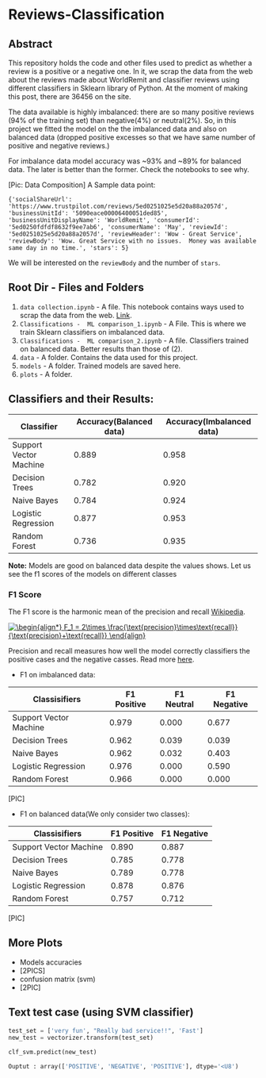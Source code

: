 # Reviews-Classification
## Abstract
This repository holds the code and other files used to predict as whether a review is a positive or a negative one. In it, we scrap the data from the web about the reviews made about WorldRemit and classifier reviews using different classifiers in Sklearn library of Python. At the moment of making this post, there are 36456 on the site.

The data available is highly imbalanced: there are so many positive reviews (94% of the training set) than negative(4%) or neutral(2%). So, in this project we fitted the model on the the imbalanced data and also on balanced data (dropped positive excesses so that we have same number of positive and negative reviews.)

For imbalance data model accuracy was ~93% and ~89% for balanced data. The later is better than the former. Check the notebooks to see why.

[Pic: Data Composition]
A Sample data point:
```
{'socialShareUrl': 'https://www.trustpilot.com/reviews/5ed0251025e5d20a88a2057d', 'businessUnitId': '5090eace00006400051ded85', 'businessUnitDisplayName': 'WorldRemit', 'consumerId': '5ed0250fdfdf8632f9ee7ab6', 'consumerName': 'May', 'reviewId': '5ed0251025e5d20a88a2057d', 'reviewHeader': 'Wow - Great Service', 'reviewBody': 'Wow. Great Service with no issues.  Money was available same day in no time.', 'stars': 5}

```
We will be interested on the `reviewBody` and the number of `stars`.

## Root Dir - Files and Folders

1. `data collection.ipynb` - A file. This notebook contains ways used to scrap the data from the web. [Link](https://www.trustpilot.com/review/www.worldremit.com).
2. `Classifications -  ML comparison_1.ipynb` - A File. This is where we train Sklearn classifiers on imbalanced data.
3. `Classifications -  ML comparison_2.ipynb` - A file. Classifiers trained on balanced data. Better results than those of (2).
4. `data` -  A folder. Contains the data used for this project.
5. `models` - A folder. Trained models are saved here.
6. `plots` - A folder.
## Classifiers and their Results:
| Classifier  |  Accuracy(Balanced data) | Accuracy(Imbalanced data)  |
|---|---|---|
| Support Vector Machine  |  0.889 | 0.958  |
|  Decision Trees | 0.782  |  0.920 |
| Naive Bayes  | 0.784  |  0.924 |
| Logistic Regression   | 0.877  | 0.953  |
| Random Forest   |  0.736 | 0.935  |

**Note:** Models are good on balanced data despite the values shows. Let us see the f1 scores of the models on different classes
### F1 Score
The F1 score is the harmonic mean of the precision and recall [Wikipedia](https://en.wikipedia.org/wiki/F1_score). 

<a href="https://www.codecogs.com/eqnedit.php?latex=\begin{align*}&space;F_1&space;=&space;2\times&space;\frac{\text{precision}\times\text{recall}}{\text{precision}&plus;\text{recall}}&space;\end{align}" target="_blank"><img src="https://latex.codecogs.com/gif.latex?\begin{align*}&space;F_1&space;=&space;2\times&space;\frac{\text{precision}\times\text{recall}}{\text{precision}&plus;\text{recall}}&space;\end{align}" title="\begin{align*} F_1 = 2\times \frac{\text{precision}\times\text{recall}}{\text{precision}+\text{recall}} \end{align}" /></a>

Precision and recall measures how well the model correctly classifiers the positive cases and the negative casses. Read more [here](https://en.wikipedia.org/wiki/Precision_and_recall).

- F1 on imbalanced data:

|  Classisifiers |  F1 Positive | F1 Neutral  | F1 Negative  |
|---|---|---|---|
| Support Vector Machine  | 0.979  | 0.000  | 0.677  |
| Decision Trees  | 0.962  |  0.039 |  0.039 |
| Naive Bayes  |  0.962 |  0.032 |  0.403 |
| Logistic Regression  | 0.976  | 0.000  |  0.590 |
| Random Forest  | 0.966  |  0.000 |  0.000 |
[PIC]
- F1 on balanced data(We only consider two classes):

|  Classisifiers |  F1 Positive | F1 Negative  |
|---|---|---|
| Support Vector Machine  | 0.890  | 0.887  |
| Decision Trees  | 0.785  |  0.778 | 
| Naive Bayes  |  0.789 |  0.778 | 
| Logistic Regression  | 0.878  | 0.876  | 
| Random Forest  | 0.757  |  0.712 | 
[PIC]

## More Plots

- Models accuracies
- [2PICS]
- confusion matrix (svm)
- [2PIC]

## Text test case (using SVM classifier)
```Python
test_set = ['very fun', "Really bad service!!", 'Fast']
new_test = vectorizer.transform(test_set)

clf_svm.predict(new_test)

Ouptut : array(['POSITIVE', 'NEGATIVE', 'POSITIVE'], dtype='<U8')
```

